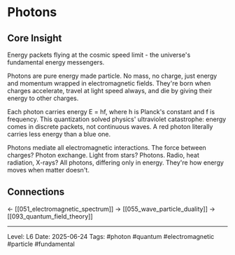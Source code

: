 # Photons

## Core Insight
Energy packets flying at the cosmic speed limit - the universe's fundamental energy messengers.

Photons are pure energy made particle. No mass, no charge, just energy and momentum wrapped in electromagnetic fields. They're born when charges accelerate, travel at light speed always, and die by giving their energy to other charges.

Each photon carries energy E = hf, where h is Planck's constant and f is frequency. This quantization solved physics' ultraviolet catastrophe: energy comes in discrete packets, not continuous waves. A red photon literally carries less energy than a blue one.

Photons mediate all electromagnetic interactions. The force between charges? Photon exchange. Light from stars? Photons. Radio, heat radiation, X-rays? All photons, differing only in energy. They're how energy moves when matter doesn't.

## Connections
← [[051_electromagnetic_spectrum]]
→ [[055_wave_particle_duality]]
→ [[093_quantum_field_theory]]

---
Level: L6
Date: 2025-06-24
Tags: #photon #quantum #electromagnetic #particle #fundamental
